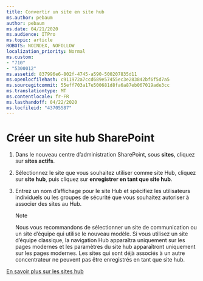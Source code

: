 ```yaml
---
title: Convertir un site en site hub
ms.author: pebaum
author: pebaum
ms.date: 04/21/2020
ms.audience: ITPro
ms.topic: article
ROBOTS: NOINDEX, NOFOLLOW
localization_priority: Normal
ms.custom:
- "710"
- "5300012"
ms.assetid: 837996e6-802f-4745-a590-500207835d11
ms.openlocfilehash: c911972a7ccd689e57455ec3e283842bf6f5d7a5
ms.sourcegitcommit: 55eff703a17e500681d8fa6a87eb067019ade3cc
ms.translationtype: MT
ms.contentlocale: fr-FR
ms.lasthandoff: 04/22/2020
ms.locfileid: "43705587"
---
```

# <a name="create-a-sharepoint-hub-site"></a>Créer un site hub SharePoint

1. Dans le nouveau centre d’administration SharePoint, sous **sites**, cliquez sur **sites actifs**.

2. Sélectionnez le site que vous souhaitez utiliser comme site Hub, cliquez sur **site hub**, puis cliquez sur **enregistrer en tant que site hub**.

3. Entrez un nom d’affichage pour le site Hub et spécifiez les utilisateurs individuels ou les groupes de sécurité que vous souhaitez autoriser à associer des sites au Hub.

    > [!NOTE]
    >  Nous vous recommandons de sélectionner un site de communication ou un site d’équipe qui utilise le nouveau modèle. Si vous utilisez un site d’équipe classique, la navigation Hub apparaîtra uniquement sur les pages modernes et les paramètres du site hub apparaîtront uniquement sur les pages modernes. Les sites qui sont déjà associés à un autre concentrateur ne peuvent pas être enregistrés en tant que site hub.
  
[En savoir plus sur les sites hub](https://go.microsoft.com/fwlink/?linkid=869149)
  